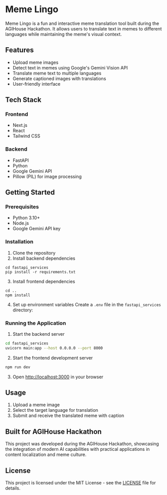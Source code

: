 # Meme Lingo

Meme Lingo is a fun and interactive meme translation tool built during the AGIHouse Hackathon. It allows users to translate text in memes to different languages while maintaining the meme's visual context.

## Features

- Upload meme images
- Detect text in memes using Google's Gemini Vision API
- Translate meme text to multiple languages
- Generate captioned images with translations
- User-friendly interface

## Tech Stack

### Frontend
- Next.js
- React
- Tailwind CSS

### Backend
- FastAPI
- Python
- Google Gemini API
- Pillow (PIL) for image processing

## Getting Started

### Prerequisites
- Python 3.10+
- Node.js
- Google Gemini API key

### Installation

1. Clone the repository
2. Install backend dependencies
```
cd fastapi_services
pip install -r requirements.txt
```
3. Install frontend dependencies
```
cd ..
npm install
```

4. Set up environment variables
Create a `.env` file in the `fastapi_services` directory:

### Running the Application

1. Start the backend server
```bash
cd fastapi_services
uvicorn main:app --host 0.0.0.0 --port 8000
```

2. Start the frontend development server
```bash
npm run dev
```

3. Open [http://localhost:3000](http://localhost:3000) in your browser

## Usage

1. Upload a meme image
2. Select the target language for translation
3. Submit and receive the translated meme with caption

## Built for AGIHouse Hackathon

This project was developed during the AGIHouse Hackathon, showcasing the integration of modern AI capabilities with practical applications in content localization and meme culture.

## License

This project is licensed under the MIT License - see the [LICENSE](LICENSE) file for details.


